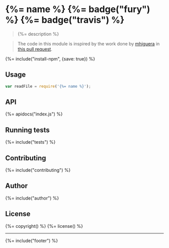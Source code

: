 # {%= name %} {%= badge("fury") %} {%= badge("travis") %}

> {%= description %}

> The code in this module is inspired by the work done by [mhiguera](https://github.com/mhiguera) in [this pull request](https://github.com/tj/consolidate.js/pull/171).

{%= include("install-npm", {save: true}) %}

## Usage

```js
var readFile = require('{%= name %}');
```

## API
<!-- add a path or glob pattern for files with code comments to use for docs  -->
{%= apidocs("index.js") %}

## Running tests
{%= include("tests") %}

## Contributing
{%= include("contributing") %}

## Author
{%= include("author") %}

## License
{%= copyright() %}
{%= license() %}

***

{%= include("footer") %}
